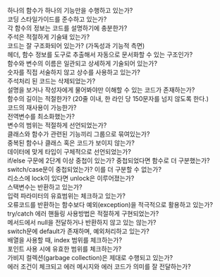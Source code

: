 
하나의 함수가 하나의 기능만을 수행하고 있는가?<br>
코딩 스타일가이드를 준수하고 있는가?<br>
각 함수의 정보는 코드를 설명하기에 충분한가?<br>
주석은 적절하게 기술돼 있는가?<br>
코드는 잘 구조화되어 있는가? (가독성과 기능적 측면)<br>
헤더, 함수 정보를 도구로 추출해서 자동으로 문서화할 수 있는 구조인가?<br>
함수와 변수의 이름은 일관되고 상세하게 기술되어 있는가?<br>
숫자를 직접 서술하지 않고 상수를 사용하고 있는가?<br>
주석처리 된 코드는 삭제되었는가?<br>
설명을 보거나 작성자에게 물어봐야만 이해할 수 있는 코드가 존재하는가?<br>
함수의 길이는 적절한가? (20줄 이내, 한 라인 당 150문자를 넘지 않도록 한다.)<br>
코드의 재사용이 가능한가?<br>
전역변수를 최소화했는가?<br>
변수의 범위는 적절하게 선언되었는가?<br>
클래스와 함수가 관련된 기능끼리 그룹으로 묶여있는가?<br>
중복된 함수나 클래스 혹은 코드가 보이지 않는가?<br>
데이터에 맞게 타입이 구체적으로 선언되었는가?<br>
if/else 구문에 2단계 이상 중첩이 있는가? 중첩되었다면 함수로 더 구분했는가?<br>
switch/case문이 중첩되었는가? 이를 더 구분할 수 없는가?<br>
리소스에 lock이 있다면 unlock은 이루어졌는가?<br>
스택변수는 반환하고 있는가?<br>
입력 파라미터의 유효범위는 체크하고 있는가?<br>
오류코드를 반환하는 함수보다 예외(exception)을 적극적으로 활용하고 있는가?<br>
try/catch 에러 핸들링 사용방법은 적절하게 구현되었는가?<br>
메서드에서 null을 전달하거나 반환하지 않고 있는 않는가? <br>
switch문에 default가 존재하며, 예외처리하고 있는가?<br>
배열을 사용할 때, index 범위를 체크하는가?<br>
포인트 사용 시에 유효한 범위를 체크하는가?<br>
가비지 컬렉션(garbage collection)은 제대로 수행되고 있는가?<br>
에러 조건이 체크되고 에러 메시지와 에러 코드가 의미를 잘 전달하는가?<br>
